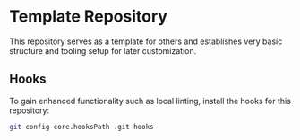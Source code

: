 # Template Repository

This repository serves as a template for others and establishes very basic structure and tooling setup for later customization.

## Hooks

To gain enhanced functionality such as local linting, install the hooks for this repository:

```bash
git config core.hooksPath .git-hooks
```
